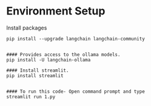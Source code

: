 # Environment Setup
 Install packages

	pip install --upgrade langchain langchain-community 


	#### Provides access to the ollama models.
	pip install -U langchain-ollama
	
	#### Install streamlit.
	pip install streamlit


	#### To run this code- Open command prompt and type
	streamlit run 1.py
